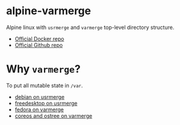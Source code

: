 # alpine-varmerge

Alpine linux with `usrmerge` and `varmerge` top-level directory structure.

- [Official Docker repo](https://hub.docker.com/_/alpine)
- [Official Github repo](https://github.com/alpinelinux/docker-alpine)

# Why `varmerge`?

To put all mutable state in `/var`.

- [debian on usrmerge](https://wiki.debian.org/UsrMerge)
- [freedesktop on usrmerge](https://www.freedesktop.org/wiki/Software/systemd/TheCaseForTheUsrMerge/)
- [fedora on varmerge](https://docs.fedoraproject.org/en-US/fedora-silverblue/technical-information/)
- [coreos and ostree on varmerge](https://ostree.readthedocs.io/en/latest/manual/adapting-existing/)